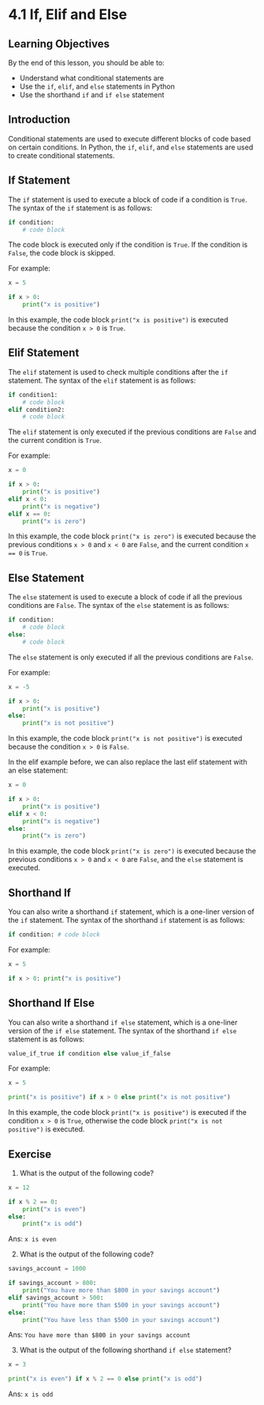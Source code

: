 # 4.1 If, Elif and Else

## Learning Objectives

By the end of this lesson, you should be able to:

- Understand what conditional statements are
- Use the `if`, `elif`, and `else` statements in Python
- Use the shorthand `if` and `if else` statement

## Introduction

Conditional statements are used to execute different blocks of code based on certain conditions. In Python, the `if`, `elif`, and `else` statements are used to create conditional statements.

## If Statement

The `if` statement is used to execute a block of code if a condition is `True`. The syntax of the `if` statement is as follows:

```python
if condition:
    # code block
```

The code block is executed only if the condition is `True`. If the condition is `False`, the code block is skipped.

For example:

```python
x = 5

if x > 0:
    print("x is positive")
```

In this example, the code block `print("x is positive")` is executed because the condition `x > 0` is `True`.

## Elif Statement

The `elif` statement is used to check multiple conditions after the `if` statement. The syntax of the `elif` statement is as follows:

```python
if condition1:
    # code block
elif condition2:
    # code block
```

The `elif` statement is only executed if the previous conditions are `False` and the current condition is `True`.

For example:

```python
x = 0

if x > 0:
    print("x is positive")
elif x < 0:
    print("x is negative")
elif x == 0:
    print("x is zero")
```

In this example, the code block `print("x is zero")` is executed because the previous conditions `x > 0` and `x < 0` are `False`, and the current condition `x == 0` is `True`.

## Else Statement

The `else` statement is used to execute a block of code if all the previous conditions are `False`. The syntax of the `else` statement is as follows:

```python
if condition:
    # code block
else:
    # code block
```

The `else` statement is only executed if all the previous conditions are `False`.

For example:

```python
x = -5

if x > 0:
    print("x is positive")
else:
    print("x is not positive")
```

In this example, the code block `print("x is not positive")` is executed because the condition `x > 0` is `False`.

In the elif example before, we can also replace the last elif statement with an else statement:

```python
x = 0

if x > 0:
    print("x is positive")
elif x < 0:
    print("x is negative")
else:
    print("x is zero")
```

In this example, the code block `print("x is zero")` is executed because the previous conditions `x > 0` and `x < 0` are `False`, and the `else` statement is executed.

## Shorthand If

You can also write a shorthand `if` statement, which is a one-liner version of the `if` statement. The syntax of the shorthand `if` statement is as follows:

```python
if condition: # code block
```

For example:

```python
x = 5

if x > 0: print("x is positive")
```

## Shorthand If Else

You can also write a shorthand `if else` statement, which is a one-liner version of the `if else` statement. The syntax of the shorthand `if else` statement is as follows:

```python
value_if_true if condition else value_if_false
```

For example:

```python
x = 5

print("x is positive") if x > 0 else print("x is not positive")
```

In this example, the code block `print("x is positive")` is executed if the condition `x > 0` is `True`, otherwise the code block `print("x is not positive")` is executed.

## Exercise

1. What is the output of the following code?

```python
x = 12

if x % 2 == 0:
    print("x is even")
else:
    print("x is odd")
```

Ans: `x is even`

2. What is the output of the following code?

```python
savings_account = 1000

if savings_account > 800:
    print("You have more than $800 in your savings account")
elif savings_account > 500:
    print("You have more than $500 in your savings account")
else:
    print("You have less than $500 in your savings account")
```

Ans: `You have more than $800 in your savings account`

3. What is the output of the following shorthand `if else` statement?

```python
x = 3

print("x is even") if x % 2 == 0 else print("x is odd")
```

Ans: `x is odd`
